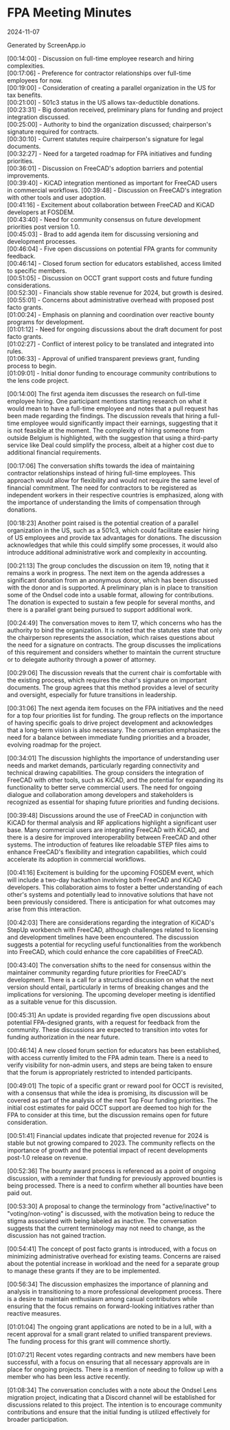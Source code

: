 # FPA Meeting Minutes

2024-11-07

Generated by ScreenApp.io

[00:14:00] - Discussion on full-time employee research and hiring complexities.  
[00:17:06] - Preference for contractor relationships over full-time employees for now.  
[00:19:00] - Consideration of creating a parallel organization in the US for tax benefits.  
[00:21:00] - 501c3 status in the US allows tax-deductible donations.  
[00:23:31] - Big donation received, preliminary plans for funding and project integration discussed.  
[00:25:00] - Authority to bind the organization discussed; chairperson's signature required for contracts.  
[00:30:10] - Current statutes require chairperson's signature for legal documents.  
[00:32:27] - Need for a targeted roadmap for FPA initiatives and funding priorities.  
[00:36:01] - Discussion on FreeCAD's adoption barriers and potential improvements.  
[00:39:40] - KiCAD integration mentioned as important for FreeCAD users in commercial workflows. 
[00:39:48] - Discussion on FreeCAD's integration with other tools and user adoption.  
[00:41:16] - Excitement about collaboration between FreeCAD and KiCAD developers at FOSDEM.  
[00:43:40] - Need for community consensus on future development priorities post version 1.0.  
[00:45:03] - Brad to add agenda item for discussing versioning and development processes.  
[00:46:04] - Five open discussions on potential FPA grants for community feedback.  
[00:46:14] - Closed forum section for educators established, access limited to specific members.  
[00:51:05] - Discussion on OCCT grant support costs and future funding considerations.  
[00:52:30] - Financials show stable revenue for 2024, but growth is desired.  
[00:55:01] - Concerns about administrative overhead with proposed post facto grants.  
[01:00:24] - Emphasis on planning and coordination over reactive bounty programs for development.  
[01:01:12] - Need for ongoing discussions about the draft document for post facto grants.  
[01:02:27] - Conflict of interest policy to be translated and integrated into rules.  
[01:06:33] - Approval of unified transparent previews grant, funding process to begin.  
[01:09:01] - Initial donor funding to encourage community contributions to the lens code project.  

[00:14:00] The first agenda item discusses the research on full-time employee hiring. One participant mentions starting research on what it would mean to have a full-time employee and notes that a pull request has been made regarding the findings. The discussion reveals that hiring a full-time employee would significantly impact their earnings, suggesting that it is not feasible at the moment. The complexity of hiring someone from outside Belgium is highlighted, with the suggestion that using a third-party service like Deal could simplify the process, albeit at a higher cost due to additional financial requirements.

[00:17:06] The conversation shifts towards the idea of maintaining contractor relationships instead of hiring full-time employees. This approach would allow for flexibility and would not require the same level of financial commitment. The need for contractors to be registered as independent workers in their respective countries is emphasized, along with the importance of understanding the limits of compensation through donations.

[00:18:23] Another point raised is the potential creation of a parallel organization in the US, such as a 501c3, which could facilitate easier hiring of US employees and provide tax advantages for donations. The discussion acknowledges that while this could simplify some processes, it would also introduce additional administrative work and complexity in accounting.

[00:21:13] The group concludes the discussion on item 19, noting that it remains a work in progress. The next item on the agenda addresses a significant donation from an anonymous donor, which has been discussed with the donor and is supported. A preliminary plan is in place to transition some of the Ondsel code into a usable format, allowing for contributions. The donation is expected to sustain a few people for several months, and there is a parallel grant being pursued to support additional work.

[00:24:49] The conversation moves to item 17, which concerns who has the authority to bind the organization. It is noted that the statutes state that only the chairperson represents the association, which raises questions about the need for a signature on contracts. The group discusses the implications of this requirement and considers whether to maintain the current structure or to delegate authority through a power of attorney.

[00:29:06] The discussion reveals that the current chair is comfortable with the existing process, which requires the chair's signature on important documents. The group agrees that this method provides a level of security and oversight, especially for future transitions in leadership.

[00:31:06] The next agenda item focuses on the FPA initiatives and the need for a top four priorities list for funding. The group reflects on the importance of having specific goals to drive project development and acknowledges that a long-term vision is also necessary. The conversation emphasizes the need for a balance between immediate funding priorities and a broader, evolving roadmap for the project.

[00:34:01] The discussion highlights the importance of understanding user needs and market demands, particularly regarding connectivity and technical drawing capabilities. The group considers the integration of FreeCAD with other tools, such as KiCAD, and the potential for expanding its functionality to better serve commercial users. The need for ongoing dialogue and collaboration among developers and stakeholders is recognized as essential for shaping future priorities and funding decisions.

[00:39:48] Discussions around the use of FreeCAD in conjunction with KiCAD for thermal analysis and RF applications highlight a significant user base. Many commercial users are integrating FreeCAD with KiCAD, and there is a desire for improved interoperability between FreeCAD and other systems. The introduction of features like reloadable STEP files aims to enhance FreeCAD's flexibility and integration capabilities, which could accelerate its adoption in commercial workflows.

[00:41:16] Excitement is building for the upcoming FOSDEM event, which will include a two-day hackathon involving both FreeCAD and KiCAD developers. This collaboration aims to foster a better understanding of each other's systems and potentially lead to innovative solutions that have not been previously considered. There is anticipation for what outcomes may arise from this interaction.

[00:42:03] There are considerations regarding the integration of KiCAD's StepUp workbench with FreeCAD, although challenges related to licensing and development timelines have been encountered. The discussion suggests a potential for recycling useful functionalities from the workbench into FreeCAD, which could enhance the core capabilities of FreeCAD.

[00:43:40] The conversation shifts to the need for consensus within the maintainer community regarding future priorities for FreeCAD's development. There is a call for a structured discussion on what the next version should entail, particularly in terms of breaking changes and the implications for versioning. The upcoming developer meeting is identified as a suitable venue for this discussion.

[00:45:31] An update is provided regarding five open discussions about potential FPA-designed grants, with a request for feedback from the community. These discussions are expected to transition into votes for funding authorization in the near future.

[00:46:14] A new closed forum section for educators has been established, with access currently limited to the FPA admin team. There is a need to verify visibility for non-admin users, and steps are being taken to ensure that the forum is appropriately restricted to intended participants.

[00:49:01] The topic of a specific grant or reward pool for OCCT is revisited, with a consensus that while the idea is promising, its discussion will be covered as part of the analysis of the next Top Four funding priorities. The initial cost estimates for paid OCCT support are deemed too high for the FPA to consider at this time, but the discussion remains open for future consideration.

[00:51:41] Financial updates indicate that projected revenue for 2024 is stable but not growing compared to 2023. The community reflects on the importance of growth and the potential impact of recent developments post-1.0 release on revenue.

[00:52:36] The bounty award process is referenced as a point of ongoing discussion, with a reminder that funding for previously approved bounties is being processed. There is a need to confirm whether all bounties have been paid out.

[00:53:30] A proposal to change the terminology from "active/inactive" to "voting/non-voting" is discussed, with the motivation being to reduce the stigma associated with being labeled as inactive. The conversation suggests that the current terminology may not need to change, as the discussion has not gained traction.

[00:54:41] The concept of post facto grants is introduced, with a focus on minimizing administrative overhead for existing teams. Concerns are raised about the potential increase in workload and the need for a separate group to manage these grants if they are to be implemented.

[00:56:34] The discussion emphasizes the importance of planning and analysis in transitioning to a more professional development process. There is a desire to maintain enthusiasm among casual contributors while ensuring that the focus remains on forward-looking initiatives rather than reactive measures.

[01:01:04] The ongoing grant applications are noted to be in a lull, with a recent approval for a small grant related to unified transparent previews. The funding process for this grant will commence shortly.

[01:07:21] Recent votes regarding contracts and new members have been successful, with a focus on ensuring that all necessary approvals are in place for ongoing projects. There is a mention of needing to follow up with a member who has been less active recently.

[01:08:34] The conversation concludes with a note about the Ondsel Lens migration project, indicating that a Discord channel will be established for discussions related to this project. The intention is to encourage community contributions and ensure that the initial funding is utilized effectively for broader participation.
